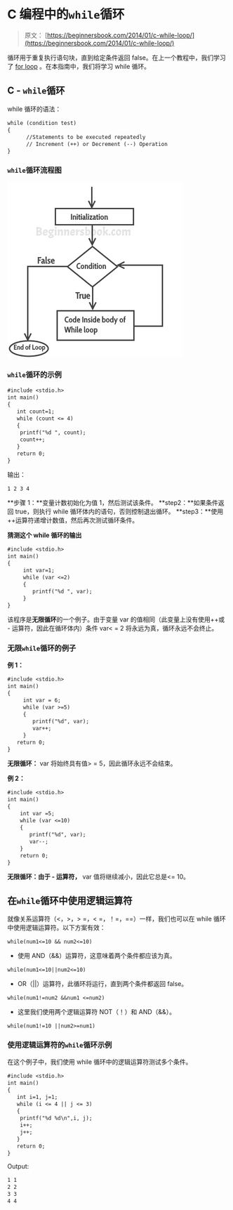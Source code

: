 # C 编程中的`while`循环

> 原文： [https://beginnersbook.com/2014/01/c-while-loop/](https://beginnersbook.com/2014/01/c-while-loop/)

循环用于重复执行语句块，直到给定条件返回 false。在上一个教程中，我们学习了 [for loop](https://beginnersbook.com/2014/01/c-for-loop/) 。在本指南中，我们将学习 while 循环。

## C - `while`循环

while 循环的语法：

```
while (condition test)
{
      //Statements to be executed repeatedly 
      // Increment (++) or Decrement (--) Operation
}
```

### `while`循环流程图

![C while loop](img/7b72e00c2eb775826d42612e1cc5124b.jpg)

### `while`循环的示例

```
#include <stdio.h>
int main()
{
   int count=1;
   while (count <= 4)
   {
	printf("%d ", count);
	count++;
   }
   return 0;
}

```

输出：

```
1 2 3 4
```

**步骤 1：**变量计数初始化为值 1，然后测试该条件。
**step2：**如果条件返回 true，则执行 while 循环体内的语句，否则控制退出循环。
**step3：**使用++运算符递增计数值，然后再次测试循环条件。

**猜测这个 while 循环的输出**

```
#include <stdio.h>
int main()
{
     int var=1;
     while (var <=2)
     {
        printf("%d ", var);
     }
}
```

该程序是**无限循环**的一个例子。由于变量 var 的值相同（此变量上没有使用++或 - 运算符，因此在循环体内）条件 var&lt; = 2 将永远为真，循环永远不会终止。

### 无限`while`循环的例子

**例 1：**

```
#include <stdio.h>
int main()
{
     int var = 6;
     while (var >=5)
     {
        printf("%d", var);
        var++;
     }
   return 0;
}
```

**无限循环：** var 将始终具有值&gt; = 5，因此循环永远不会结束。

**例 2：**

```
#include <stdio.h>
int main()
{
    int var =5;
    while (var <=10)
    {
       printf("%d", var);
       var--;
    }
    return 0;
}
```

**无限循环：由于 - 运算符，** var 值将继续减小，因此它总是&lt;= 10。

## 在`while`循环中使用逻辑运算符

就像关系运算符（&lt;，&gt;，&gt; =，&lt; =，！=，==）一样，我们也可以在 while 循环中使用逻辑运算符。以下方案有效：

```
while(num1<=10 && num2<=10)
```

- 使用 AND（&amp;&amp;）运算符，这意味着两个条件都应该为真。

```
while(num1<=10||num2<=10)
```

- OR（||）运算符，此循环将运行，直到两个条件都返回 false。

```
while(num1!=num2 &&num1 <=num2)
```

- 这里我们使用两个逻辑运算符 NOT（！）和 AND（&amp;&amp;）。

```
while(num1!=10 ||num2>=num1)
```

### 使用逻辑运算符的`while`循环示例

在这个例子中，我们使用 while 循环中的逻辑运算符测试多个条件。

```
#include <stdio.h>
int main()
{
   int i=1, j=1;
   while (i <= 4 || j <= 3)
   {
	printf("%d %d\n",i, j);
	i++;
	j++;
   }
   return 0;
}
```

Output:

```
1 1
2 2
3 3
4 4
```